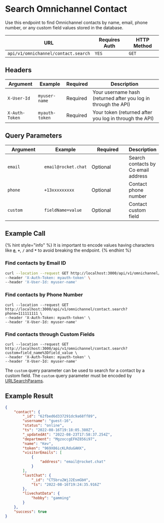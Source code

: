 # Search Omnichannel Contact

Use this endpoint to find Omnichannel contacts by name, email, phone number, or any custom field values stored in the database.

| URL                                 | Requires Auth | HTTP Method |
| ----------------------------------- | ------------- | ----------- |
| `api/v1/omnichannel/contact.search` | `YES`         | `GET`       |

## Headers

| Argument       | Example        | Required | Description                                                    |
| -------------- | -------------- | -------- | -------------------------------------------------------------- |
| `X-User-Id`    | `myuser-name`  | Required | Your username hash (returned after you log in through the API) |
| `X-Auth-Token` | `myauth-token` | Required | Your token (returned after you log in through the API)         |

## Query Parameters

<table><thead><tr><th width="139">Argument</th><th>Example</th><th width="154">Required</th><th>Description</th></tr></thead><tbody><tr><td><code>email</code></td><td><code>email@rocket.chat</code></td><td>Optional</td><td>Search contacts by Co email address</td></tr><tr><td><code>phone</code></td><td><code>+13xxxxxxxxx</code></td><td>Optional</td><td>Contact phone number</td></tr><tr><td><code>custom</code></td><td><code>fieldName=value</code></td><td>Optional</td><td>Contact custom field</td></tr></tbody></table>

## Example Call

{% hint style="info" %}
It is important to encode values having characters like **`@`**, **`+`**, **`/`** and **`*`** to avoid breaking the endpoint.
{% endhint %}



### Find contacts by Email ID&#x20;

```bash
curl --location --request GET http://localhost:3000/api/v1/omnichannel/contact.search?email=email@rocket.chat \
--header 'X-Auth-Token: myauth-token' \
--header 'X-User-Id: myuser-name'
```

### Find contacts by Phone Number&#x20;

```url
curl --location --request GET http://localhost:3000/api/v1/omnichannel/contact.search?phone=111111111 \
--header 'X-Auth-Token: myauth-token' \
--header 'X-User-Id: myuser-name'
```

### Find contacts through Custom Fields

```
curl --location --request GET http://localhost:3000/api/v1/omnichannel/contact.search?custom=field_name%3Dfield_value \
--header 'X-Auth-Token: myauth-token' \
--header 'X-User-Id: myuser-name'
```

The `custom` query parameter can be used to search for a contact by a custom field. The `custom` query parameter must be encoded by [URLSearchParams](https://developer.mozilla.org/en-US/docs/Web/API/URLSearchParams).

## Example Result

```json
{
    "contact": {
        "_id": "62fbed6d337291dc9a68ff89",
        "username": "guest-16",
        "status": "online",
        "ts": "2022-08-16T19:18:05.380Z",
        "_updatedAt": "2022-08-23T17:58:37.254Z",
        "department": "MgzoccgEFHZ856i97",
        "name": "Kev",
        "token": "969X86icKLRduGAKK",
        "visitorEmails": [
            {
                "address": "email@rocket.chat"
            }
        ],
        "lastChat": {
            "_id": "CT5bru2WjJ2EsmGbH",
            "ts": "2022-08-16T19:24:35.916Z"
        },
        "livechatData": {
            "hobby": "gamming"
        }
    },
    "success": true
}
```
